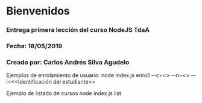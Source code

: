 # Bienvenidos
### Entrega primera lección del curso NodeJS TdaA
### Fecha: 18/05/2019
### Creado por: Carlos Andrés Silva Agudelo

Ejemplos de enrolamiento de usuario:
node index.js enroll --c=<<Id del curso>> --n=<<Nombre del estudiante>> --i=<<Identificación del estudiante>>

Ejemplo de listado de cursos
node index.js list
